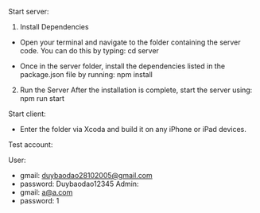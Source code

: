 Start server:
1. Install Dependencies
- Open your terminal and navigate to the folder containing the server code. You can do this by typing:
cd server

- Once in the server folder, install the dependencies listed in the package.json file by running:
npm install

2. Run the Server
After the installation is complete, start the server using:
npm run start

Start client:
- Enter the folder via Xcoda and build it on any iPhone or iPad devices.

Test account:

User:
- gmail: duybaodao28102005@gmail.com
- password: Duybaodao12345
Admin:
- gmail: a@a.com
- password: 1

